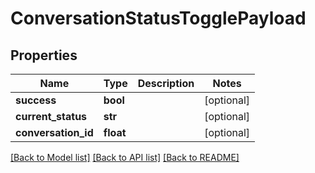 # ConversationStatusTogglePayload

## Properties
Name | Type | Description | Notes
------------ | ------------- | ------------- | -------------
**success** | **bool** |  | [optional] 
**current_status** | **str** |  | [optional] 
**conversation_id** | **float** |  | [optional] 

[[Back to Model list]](../README.md#documentation-for-models) [[Back to API list]](../README.md#documentation-for-api-endpoints) [[Back to README]](../README.md)

